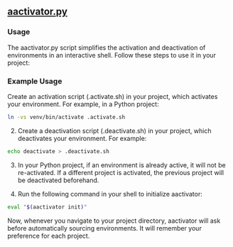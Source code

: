 ## [aactivator.py](../../scripts/aactivator.py)

### Usage
The aactivator.py script simplifies the activation and deactivation of environments in an interactive shell. Follow these steps to use it in your project:

### Example Usage
Create an activation script (.activate.sh) in your project, which activates your environment. For example, in a Python project:

```bash
ln -vs venv/bin/activate .activate.sh
```

2. Create a deactivation script (.deactivate.sh) in your project, which deactivates your environment. For example:

```bash
echo deactivate > .deactivate.sh
```
3. In your Python project, if an environment is already active, it will not be re-activated. If a different project is activated, the previous project will be deactivated beforehand.

4. Run the following command in your shell to initialize aactivator:
```bash
eval "$(aactivator init)"
```
Now, whenever you navigate to your project directory, aactivator will ask before automatically sourcing environments. It will remember your preference for each project.


